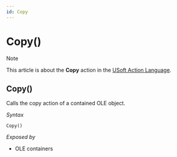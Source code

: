 ```yaml
---
id: Copy
---
```


# Copy()



> [!NOTE]
> This article is about the **Copy** action in the [USoft Action Language](/docs/Task%20flow/Action%20Language%20reference/USoft%20Action%20Language.md).

## **Copy()**

Calls the copy action of a contained OLE object.

*Syntax*

```
Copy()
```

*Exposed by*

- OLE containers